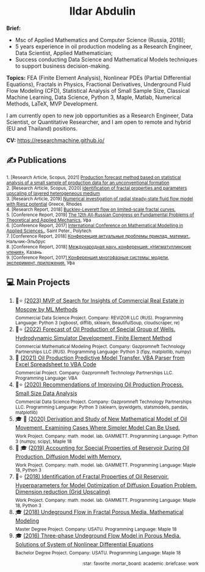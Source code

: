 <h1 align="center">Ildar Abdulin</h1>

**Brief:**
* Msc of Applied Mathematics and Computer Science (Russia, 2018);  
* 5 years experience in oil production modeling as a Research Engineer, Data Scientist, Applied Mathematician;  
* Success conducting Data Science and Mathematical Models techniques to support business decision-making.  


**Topics:** FEA (Finite Element Analysis), Nonlinear PDEs (Partial Differential Equations), Fractals in Physics, Fractional Derivatives, Underground Fluid Flow Modeling (CFD), Statistical Analysis of Small Sample Size, Classical Machine Learning, Data Science, Python 3, Maple, Matlab, Numerical Methods, LaTeX, MVP Development.

I am currently open to new job opportunities as a Research Engineer, Data Scientist, or Quantitative Researcher, and I am open to remote and hybrid (EU and Thailand) positions.

**CV:** https://researchmachine.github.io/


## ✍️ Publications 
<sub>1. [Research Article, Scopus, 2021] [Production forecast method based on statistical analysis of a small sample of production data for an unconventional formation](https://onepetro.org/OIJ/article-abstract/2021/09/76/471866/Production-forecast-method-based-on-statistical?redirectedFrom=fulltext)  </sub>  
<sub>2. [Research Article, Scopus, 2020] [Identification of fractal properties and parameters
upscaling of layered heterogeneous medium](https://onepetro.org/OIJ/article-abstract/2020/01/46/187383/Identification-of-fractal-properties-and?redirectedFrom=fulltext)</sub>  
<sub>3. [Research Article, 2019] [Numerical investigation of radial steady-state fluid flow model with Riesz potential](https://www.researchgate.net/publication/347176340_Numerical_investigation_of_radial_steady-state_fluid_flow_model_with_Riesz_potential) Greece, Rhodes</sub>    
<sub>4. [Research Report, 2018] [Buckley-Leverett flow on limited-scale fractal curves.](https://drive.google.com/file/d/1hLrADL_Dlk3CTJo4hXmmZqamXgYGGhHA/view)</sub>    
<sub>5. [Conference Report, 2019] [The 12th All-Russian Congress on Fundamental Problems of Theoretical and Applied Mechanics](https://www.imsp.ru/en/node/377), Уфа</sub>    
<sub>6. [Conference Report, 2017] [International Conference on Mathematical Modelling in Applied Sciences.]([https://icmmas.alpha-publishing.net/files/Abstract-Book.pdf](https://drive.google.com/file/d/10TF3ykGnCAFmkqVJBLMwIU0wyTNL3nGA/view)), Saint Peter., Polytech</sub>  
<sub>7. [Conference Report, 2018] [Конференция актуальные проблемы приклад. математ.](http://niipma.ru/wp-content/uploads/2019/03/Programma-konferentsii-1.pdf), Нальчик–Эльбрус</sub>    
<sub>8. [Conference Report, 2018] [Международная науч. конференция: «Нигматуллинские чтения»](https://www.elibrary.ru/item.asp?id=36770999), Казань</sub>      
<sub>9. [Conference Report, 2017][ Конференция многофазные системы: модели, эксперимент, приложения.](https://www.elibrary.ru/item.asp?id=30054752) Уфа</sub> 



<!--
Эмодзи https://gist.github.com/rxaviers/7360908
-->

## :computer: Main Projects 
1. :briefcase::star: [(2023) MVP of Search for Insights of Commercial Real Estate in Moscow by ML Methods](https://github.com/ResearchMachine/commercial-project-ml-mvp-insight-in-real-estate-moscow)  
<sub>Commercial Data Science Project. Company: REVIZOR LLC (RUS). Programming Language: Python 3 (xgboost, difflib, sklearn, BeautifulSoup, cloudscraper, re)</sub>
2. :briefcase::star: [(2022) Forecast of Oil Production of Special Group of Wells. Hydrodynamic Simulator Development, Finite Element Method](https://github.com/ResearchMachine/commercial-project-hydrodynamic-in-predictive-complex)  
<sub>Commercial Mathematical Modeling Project. Company: Gazpromneft Technology Partnerships LLC (RUS). Programming Language: Python 3 (fipy, matplotlib, numpy)</sub>
3. :briefcase: [(2021) Oil Production Predictive Model Transfer. VBA Parser from Excel Spreadsheet to VBA Code](https://github.com/ResearchMachine/commercial-project-parcing-of-predictive-complex)  
<sub>Commercial Project. Company: Gazpromneft Technology Partnerships LLC. Programming Language: VBA </sub>
4. :briefcase::star: [(2020) Recommendations of Improving Oil Production Process. Small Size Data Analysis](https://github.com/ResearchMachine/commercial-project-small-oil-data-analysis)  
<sub>Commercial Data Science Project. Company: Gazpromneft Technology Partnerships LLC. Programming Language: Python 3 (sklearn, ipywidgets, statsmodels, pandas, matplotlib)</sub>
5. :mortar_board: :briefcase: [(2020) Derivation and Study of New Mathematical Model of Oil Movement. Examining Cases Where Simpler Model Can Be Used.](https://github.com/ResearchMachine/work-project-fractal-derivative-compare-power-law-buckley-leverett-flow)  
<sub>Work Project. Company: math. model. lab. GAMMETT. Programming Language: Python 3 (numpy, scipy), Maple 18</sub>
6. :briefcase: :mortar_board: [(2019) Accounting for Special Properties of Reservoir During Oil Production. Diffusion Model with Memory. ](https://github.com/ResearchMachine/work-project-radial-fractial-derivative-numerical-scheme)  
<sub>Work Project. Company: math. model. lab. GAMMETT. Programming Language: Maple 18, Python 3 </sub>
7. :briefcase::star: [(2018) Identification of Fractal Properties of Oil Reservoir. Hyperparameters for Model Optimization of Diffusion Equation Problem. Dimension reduction (Grid Upscaling)](https://github.com/ResearchMachine/work-project-fractal-property-identification)  
<sub>Work Project. Company: math. model. lab. GAMMETT. Programming Language: Maple 18, Python 3 </sub>
8. :mortar_board: [(2018) Undeground Flow in Fractal Porous Media. Mathematical Modeling](https://github.com/ResearchMachine/master-degree-diploma-project-fractal-undeground-flow-modeling)  
<sub>Master Degree Project. Company: USATU. Programming Language: Maple 18 </sub>
9. :mortar_board: [(2016) Three-phase Undeground Flow Model in Porous Media. Solutions of System of Nonlinear Differential Equations](https://github.com/ResearchMachine/bachelor-diploma-project-exact-solution-3phase-buckley-leverett-flow/blob/main/README.md)  
<sub>Bachelor Degree Project. Company: USATU. Programming Language: Maple 18 </sub>

<p align="right"><sub>:star: favorite :mortar_board: academic :briefcase: work</sub> </p>



